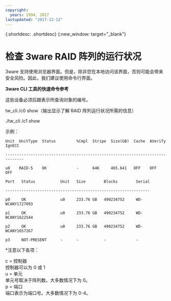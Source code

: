 ```yaml
---
copyright:
  years: 1994, 2017
lastupdated: "2017-12-12"
---
```


{:shortdesc: .shortdesc}
{:new_window: target="_blank"}

# 检查 3ware RAID 阵列的运行状况

3ware 支持使用浏览器界面。但是，除非您在本地访问该界面，否则可能会带来安全风险。因此，我们建议使用命令行界面。

<!--You can download the 3ware CLI utilities the software Library, located in the bottom of Customer Portal.  Please check http://downloads.service.softlayer.com for the latest version (VPN access required to access the downloads page). -->

**3ware CLI 工具的快速命令参考**

这些设备必须后跟表示所查询对象的编号。

tw_cli /c0 show（输出显示了解 RAID 阵列运行状况所需的信息）

./tw_cli /c1 show

示例：

    Unit  UnitType  Status         %Cmpl  Stripe  Size(GB)  Cache  AVerify  IgnECC

    ------------------------------------------------------------------------------

    u0    RAID-5    OK             -      64K     465.641   OFF    OFF      OFF    

    Port   Status           Unit   Size        Blocks        Serial

    ---------------------------------------------------------------

    p0     OK               u0     233.76 GB   490234752     WD-WCANY1727093

    p1     OK               u0     233.76 GB   490234752     WD-WCANY1622544

    p2     OK               u0     233.76 GB   490234752     WD-WCANY1657267

    p3     NOT-PRESENT      -      -           -             -

*注意以下各项：

c = 控制器<br/>
控制器可以为 0 或 1<br/>
u = 单元<br/>
单元号取决于阵列数。大多数情况下为 0。<br/>
p = 端口<br/>
端口表示为端口号。大多数情况下为 0-4。

